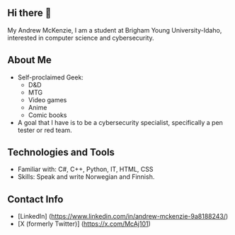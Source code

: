 ## Hi there 👋
My Andrew McKenzie, I am a student at Brigham Young University-Idaho, interested in computer science and cybersecurity. 

## About Me
- Self-proclaimed Geek:
    - D&D
    - MTG
    - Video games
    - Anime
    - Comic books
- A goal that I have is to be a cybersecurity specialist, specifically a pen tester or red team.

## Technologies and Tools
- Familiar with: C#, C++, Python, IT, HTML, CSS
- Skills: Speak and write Norwegian and Finnish.  

## Contact Info
- [LinkedIn] (https://www.linkedin.com/in/andrew-mckenzie-9a8188243/)
- [X (formerly Twitter)] (https://x.com/McAj101)

<!--
**AjMcKenzie/AjMcKenzie** is a ✨ _special_ ✨ repository because its `README.md` (this file) appears on your GitHub profile.

Here are some ideas to get you started:

- 🔭 I’m currently working on ...
- 🌱 I’m currently learning ...
- 👯 I’m looking to collaborate on ...
- 🤔 I’m looking for help with ...
- 💬 Ask me about ...
- 📫 How to reach me: ...
- 😄 Pronouns: ...
- ⚡ Fun fact: ...
-->
